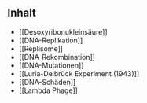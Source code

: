 ## Inhalt
- [[Desoxyribonukleinsäure]]
- [[DNA-Replikation]]
- [[Replisome]]
- [[DNA-Rekombination]]
- [[DNA-Mutationen]]
- [[Luria-Delbrück Experiment (1943)]]
- [[DNA-Schäden]]
- [[Lambda Phage]]